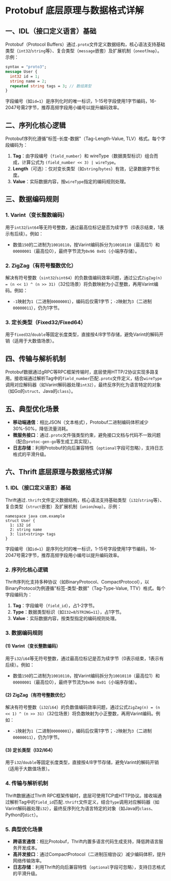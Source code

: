 # Protobuf 底层原理与数据格式详解

## 一、IDL（接口定义语言）基础
Protobuf（Protocol Buffers）通过`.proto`文件定义数据结构，核心语法支持基础类型（`int32`/`string`等）、复合类型（`message`嵌套）及扩展机制（`oneof`/`map`）。示例：
```protobuf
syntax = "proto3";
message User {
  int32 id = 1;
  string name = 2;
  repeated string tags = 3; // 数组类型
}
```
字段编号（如`id=1`）是序列化时的唯一标识，1-15号字段使用1字节编码，16-2047号需2字节，推荐高频字段用小编号以提升编码效率。

## 二、序列化核心逻辑
Protobuf序列化遵循"标签-长度-数据"（Tag-Length-Value, TLV）格式。每个字段编码为：
1. **Tag**：由字段编号（`field_number`）和 wireType（数据类型标识）组合而成，计算公式为 `(field_number << 3) | wireType`。
2. **Length**（可选）：仅对变长类型（如`string`/`bytes`）有效，记录数据字节长度。
3. **Value**：实际数据内容，按`wireType`指定的编码规则处理。

## 三、数据编码规则
### 1. Varint（变长整数编码）
用于`int32`/`int64`等无符号整数，通过最高位标记是否为续字节（0表示结束，1表示有后续）。例如：
- 数值`150`的二进制为`10010110`，按Varint编码拆分为`10010110`（最高位1）和`00000001`（最高位0），最终字节流为`0x96 0x01`（小端序存储）。

### 2. ZigZag（有符号整数优化）
解决有符号整数（`sint32`/`sint64`）的负数值编码效率问题，通过公式`ZigZag(n) = (n << 1) ^ (n >> 31)`（32位场景）将负数映射为小正整数，再用Varint编码。例如：
- `-1`映射为`1`（二进制`00000001`），编码后仅需1字节；`-2`映射为`3`（二进制`00000011`），仍为1字节。

### 3. 定长类型（Fixed32/Fixed64）
用于`fixed32`/`double`等固定长度类型，直接按4/8字节存储，避免Varint的解码开销（适用于大数值场景）。

## 四、传输与解析机制
Protobuf数据通过gRPC等RPC框架传输时，底层使用HTTP/2协议实现多路复用。接收端通过解析Tag中的`field_number`匹配`.proto`文件定义，结合`wireType`调用对应解码器（如Varint解码器处理`int32`），最终反序列化为语言特定的对象（如Go的`struct`、Java的`class`）。

## 五、典型优化场景
- **移动端通信**：相比JSON（文本格式），Protobuf二进制编码体积减少30%-50%，降低流量消耗。
- **微服务接口**：通过`.proto`文件强类型约束，避免接口文档与代码不一致问题（配合`protoc-gen-go`等生成工具实现）。
- **日志存储**：利用Protobuf的向后兼容特性（`optional`字段可忽略），支持日志格式的平滑升级。

## 六、Thrift 底层原理与数据格式详解

### 1. IDL（接口定义语言）基础
Thrift通过`.thrift`文件定义数据结构，核心语法支持基础类型（`i32`/`string`等）、复合类型（`struct`嵌套）及扩展机制（`union`/`map`）。示例：
```thrift
namespace java com.example
struct User {
  1: i32 id
  2: string name
  3: list<string> tags
}
```
字段编号（如`id=1`）是序列化时的唯一标识，1-15号字段使用1字节编码，16-2047号需2字节，推荐高频字段用小编号以提升编码效率。

### 2. 序列化核心逻辑
Thrift序列化支持多种协议（如BinaryProtocol、CompactProtocol），以BinaryProtocol为例遵循"标签-类型-数据"（Tag-Type-Value, TTV）格式。每个字段编码为：
1. **Tag**：字段编号（`field_id`），占1-2字节。
2. **Type**：数据类型标识（如`I32=8`/`STRING=11`），占1字节。
3. **Value**：实际数据内容，按类型指定的编码规则处理。

### 3. 数据编码规则
#### (1) Varint（变长整数编码）
用于`i32`/`i64`等无符号整数，通过最高位标记是否为续字节（0表示结束，1表示有后续）。例如：
- 数值`150`的二进制为`10010110`，按Varint编码拆分为`10010110`（最高位1）和`00000001`（最高位0），最终字节流为`0x96 0x01`（小端序存储）。

#### (2) ZigZag（有符号整数优化）
解决有符号整数（`i32`/`i64`）的负数值编码效率问题，通过公式`ZigZag(n) = (n << 1) ^ (n >> 31)`（32位场景）将负数映射为小正整数，再用Varint编码。例如：
- `-1`映射为`1`（二进制`00000001`），编码后仅需1字节；`-2`映射为`3`（二进制`00000011`），仍为1字节。

#### (3) 定长类型（I32/I64）
用于`i32`/`double`等固定长度类型，直接按4/8字节存储，避免Varint的解码开销（适用于大数值场景）。

### 4. 传输与解析机制
Thrift数据通过Thrift RPC框架传输时，底层可使用TCP或HTTP协议。接收端通过解析Tag中的`field_id`匹配`.thrift`文件定义，结合`Type`调用对应解码器（如Varint解码器处理`i32`），最终反序列化为语言特定的对象（如Java的`class`、Python的`dict`）。

### 5. 典型优化场景
- **跨语言通信**：相比Protobuf，Thrift内置多语言代码生成支持，降低跨语言服务开发成本。
- **高并发接口**：通过CompactProtocol（二进制压缩协议）减少编码体积，提升网络传输效率。
- **日志存储**：利用Thrift的向后兼容特性（`optional`字段可忽略），支持日志格式的平滑升级。
